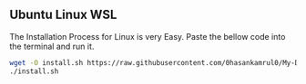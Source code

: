 ## Ubuntu Linux WSL
The Installation Process for Linux is very Easy. Paste the bellow code into the terminal and run it. 
```bash
wget -O install.sh https://raw.githubusercontent.com/0hasankamrul0/My-Default-Settings/master/install.sh
./install.sh
```
